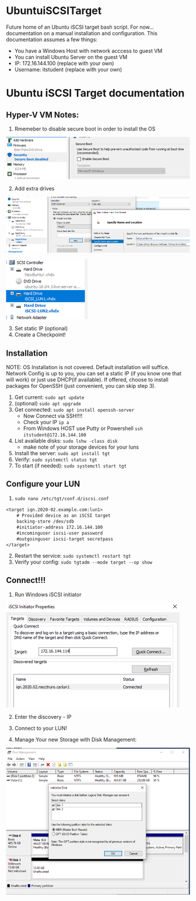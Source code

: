 # UbuntuiSCSITarget
Future home of an Ubuntu iSCSI target bash script. For now... documentation on a manual installation and configuration.
This documentation assumes a few things:

* You have a Windows Host with network acccess to guest VM
* You can install Ubuntu Server on the guest VM
* IP: 172.16.144.100 (replace with your own)
* Username: itstudent (replace with your own)

# Ubuntu iSCSI Target documentation

## Hyper-V VM Notes:
1. Rmemeber to disable secure boot in order to install the OS

![Disable Secure Boot](https://github.com/redmondmj/UbuntuiSCSITarget/blob/master/images/secureBoot.PNG "Disable Secure Boot")

2. Add extra drives

![VM Disks](https://github.com/redmondmj/UbuntuiSCSITarget/blob/master/images/addDisk.PNG "Add disks to VM")


![VM Disks](https://github.com/redmondmj/UbuntuiSCSITarget/blob/master/images/Disks.PNG "Check disks to VM")

3. Set static IP (optional)
4. Create a Checkpoint!


## Installation
NOTE: OS Installation is not covered. Default installation will suffice. Network Config is up to you, you can set a static IP (if you know one that will work) or just use DHCP(if available). If offered, choose to install packages for OpenSSH (just convenient, you can skip step 3).

1. Get current: `sudo apt update`
2. (optional) `sudo apt upgrade`
3. Get connected: `sudo apt install openssh-server`
    * Now Connect via SSH!!!!
    * Check your IP ```ip a```
    * From Windows HOST use Putty or Powershell ``` ssh itstudent@172.16.144.100 ```
4. List available disks: `sudo lshw -class disk`
    * make note of your storage devices for your luns
5. Install the server: `sudo apt install tgt`
6. Verify: `sudo systemctl status tgt`
7. To start (if needed): `sudo systemctl start tgt`

## Configure your LUN
1. `sudo nano /etc/tgt/conf.d/iscsi.conf`
```
<target iqn.2020-02.example.com:lun1>
    # Provided device as an iSCSI target
    backing-store /dev/sdb                            
    #initiator-address 172.16.144.100 
    #incominguser iscsi-user password
    #outgoinguser iscsi-target secretpass
</target>
```
2. Restart the service: `sudo systemctl restart tgt`
3. Verify your config: `sudo tgtadm --mode target --op show`


## Connect!!!

1. Run Windows iSCSI initiator

![Initiator](https://github.com/redmondmj/UbuntuiSCSITarget/blob/master/images/iSCSIInitiator.PNG "Windows iSCSI Initiator")

2. Enter the discovery - IP

3. Connect to your LUN!

4. Manage Your new Storage with Disk Management:

![Disk](https://github.com/redmondmj/UbuntuiSCSITarget/blob/master/images/diskManagement.PNG "Disk Management")
